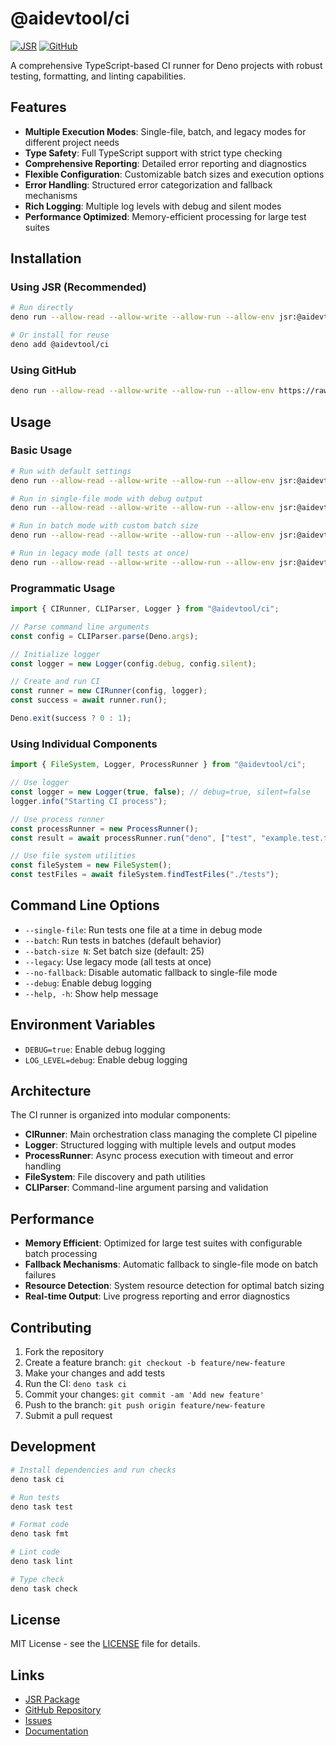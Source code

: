 # @aidevtool/ci

[![JSR](https://jsr.io/badges/@aidevtool/ci)](https://jsr.io/@aidevtool/ci)
[![GitHub](https://img.shields.io/github/license/aidevtool/deno-local-ci)](https://github.com/aidevtool/deno-local-ci/blob/main/LICENSE)

A comprehensive TypeScript-based CI runner for Deno projects with robust testing, formatting, and
linting capabilities.

## Features

- **Multiple Execution Modes**: Single-file, batch, and legacy modes for different project needs
- **Type Safety**: Full TypeScript support with strict type checking
- **Comprehensive Reporting**: Detailed error reporting and diagnostics
- **Flexible Configuration**: Customizable batch sizes and execution options
- **Error Handling**: Structured error categorization and fallback mechanisms
- **Rich Logging**: Multiple log levels with debug and silent modes
- **Performance Optimized**: Memory-efficient processing for large test suites

## Installation

### Using JSR (Recommended)

```bash
# Run directly
deno run --allow-read --allow-write --allow-run --allow-env jsr:@aidevtool/ci

# Or install for reuse
deno add @aidevtool/ci
```

### Using GitHub

```bash
deno run --allow-read --allow-write --allow-run --allow-env https://raw.githubusercontent.com/aidevtool/deno-local-ci/main/mod.ts
```

## Usage

### Basic Usage

```bash
# Run with default settings
deno run --allow-read --allow-write --allow-run --allow-env jsr:@aidevtool/ci

# Run in single-file mode with debug output
deno run --allow-read --allow-write --allow-run --allow-env jsr:@aidevtool/ci --single-file --debug

# Run in batch mode with custom batch size
deno run --allow-read --allow-write --allow-run --allow-env jsr:@aidevtool/ci --batch --batch-size 15

# Run in legacy mode (all tests at once)
deno run --allow-read --allow-write --allow-run --allow-env jsr:@aidevtool/ci --legacy
```

### Programmatic Usage

```typescript
import { CIRunner, CLIParser, Logger } from "@aidevtool/ci";

// Parse command line arguments
const config = CLIParser.parse(Deno.args);

// Initialize logger
const logger = new Logger(config.debug, config.silent);

// Create and run CI
const runner = new CIRunner(config, logger);
const success = await runner.run();

Deno.exit(success ? 0 : 1);
```

### Using Individual Components

```typescript
import { FileSystem, Logger, ProcessRunner } from "@aidevtool/ci";

// Use logger
const logger = new Logger(true, false); // debug=true, silent=false
logger.info("Starting CI process");

// Use process runner
const processRunner = new ProcessRunner();
const result = await processRunner.run("deno", ["test", "example.test.ts"]);

// Use file system utilities
const fileSystem = new FileSystem();
const testFiles = await fileSystem.findTestFiles("./tests");
```

## Command Line Options

- `--single-file`: Run tests one file at a time in debug mode
- `--batch`: Run tests in batches (default behavior)
- `--batch-size N`: Set batch size (default: 25)
- `--legacy`: Use legacy mode (all tests at once)
- `--no-fallback`: Disable automatic fallback to single-file mode
- `--debug`: Enable debug logging
- `--help, -h`: Show help message

## Environment Variables

- `DEBUG=true`: Enable debug logging
- `LOG_LEVEL=debug`: Enable debug logging

## Architecture

The CI runner is organized into modular components:

- **CIRunner**: Main orchestration class managing the complete CI pipeline
- **Logger**: Structured logging with multiple levels and output modes
- **ProcessRunner**: Async process execution with timeout and error handling
- **FileSystem**: File discovery and path utilities
- **CLIParser**: Command-line argument parsing and validation

## Performance

- **Memory Efficient**: Optimized for large test suites with configurable batch processing
- **Fallback Mechanisms**: Automatic fallback to single-file mode on batch failures
- **Resource Detection**: System resource detection for optimal batch sizing
- **Real-time Output**: Live progress reporting and error diagnostics

## Contributing

1. Fork the repository
2. Create a feature branch: `git checkout -b feature/new-feature`
3. Make your changes and add tests
4. Run the CI: `deno task ci`
5. Commit your changes: `git commit -am 'Add new feature'`
6. Push to the branch: `git push origin feature/new-feature`
7. Submit a pull request

## Development

```bash
# Install dependencies and run checks
deno task ci

# Run tests
deno task test

# Format code
deno task fmt

# Lint code
deno task lint

# Type check
deno task check
```

## License

MIT License - see the [LICENSE](LICENSE) file for details.

## Links

- [JSR Package](https://jsr.io/@aidevtool/ci)
- [GitHub Repository](https://github.com/aidevtool/deno-local-ci)
- [Issues](https://github.com/aidevtool/deno-local-ci/issues)
- [Documentation](https://jsr.io/@aidevtool/ci/doc)
